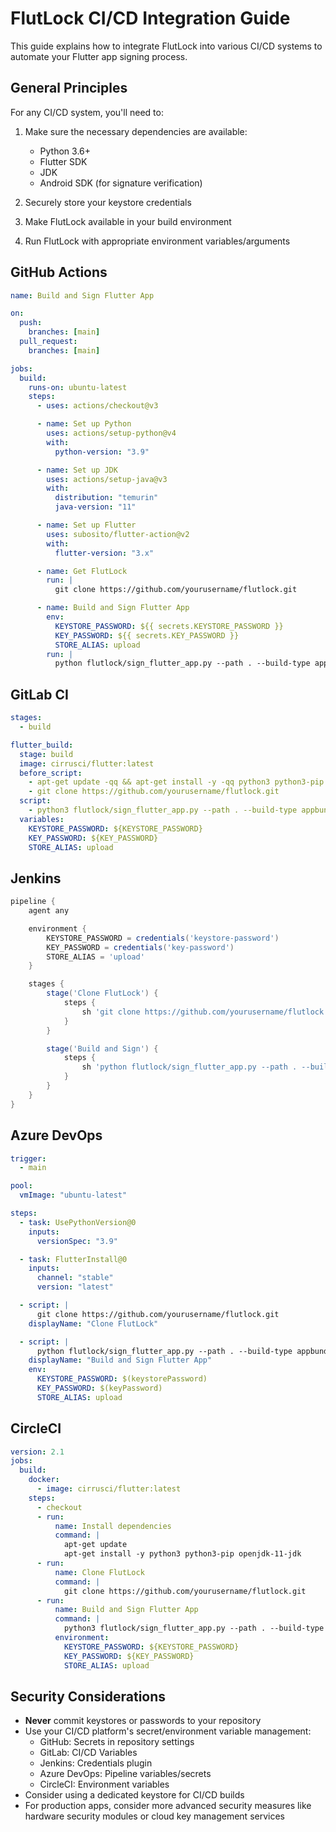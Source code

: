# FlutLock CI/CD Integration Guide

This guide explains how to integrate FlutLock into various CI/CD systems to automate your Flutter app signing process.

## General Principles

For any CI/CD system, you'll need to:

1. Make sure the necessary dependencies are available:

   - Python 3.6+
   - Flutter SDK
   - JDK
   - Android SDK (for signature verification)

2. Securely store your keystore credentials
3. Make FlutLock available in your build environment
4. Run FlutLock with appropriate environment variables/arguments

## GitHub Actions

```yaml
name: Build and Sign Flutter App

on:
  push:
    branches: [main]
  pull_request:
    branches: [main]

jobs:
  build:
    runs-on: ubuntu-latest
    steps:
      - uses: actions/checkout@v3

      - name: Set up Python
        uses: actions/setup-python@v4
        with:
          python-version: "3.9"

      - name: Set up JDK
        uses: actions/setup-java@v3
        with:
          distribution: "temurin"
          java-version: "11"

      - name: Set up Flutter
        uses: subosito/flutter-action@v2
        with:
          flutter-version: "3.x"

      - name: Get FlutLock
        run: |
          git clone https://github.com/yourusername/flutlock.git

      - name: Build and Sign Flutter App
        env:
          KEYSTORE_PASSWORD: ${{ secrets.KEYSTORE_PASSWORD }}
          KEY_PASSWORD: ${{ secrets.KEY_PASSWORD }}
          STORE_ALIAS: upload
        run: |
          python flutlock/sign_flutter_app.py --path . --build-type appbundle --verify
```

## GitLab CI

```yaml
stages:
  - build

flutter_build:
  stage: build
  image: cirrusci/flutter:latest
  before_script:
    - apt-get update -qq && apt-get install -y -qq python3 python3-pip openjdk-11-jdk
    - git clone https://github.com/yourusername/flutlock.git
  script:
    - python3 flutlock/sign_flutter_app.py --path . --build-type appbundle --verify
  variables:
    KEYSTORE_PASSWORD: ${KEYSTORE_PASSWORD}
    KEY_PASSWORD: ${KEY_PASSWORD}
    STORE_ALIAS: upload
```

## Jenkins

```groovy
pipeline {
    agent any

    environment {
        KEYSTORE_PASSWORD = credentials('keystore-password')
        KEY_PASSWORD = credentials('key-password')
        STORE_ALIAS = 'upload'
    }

    stages {
        stage('Clone FlutLock') {
            steps {
                sh 'git clone https://github.com/yourusername/flutlock.git'
            }
        }

        stage('Build and Sign') {
            steps {
                sh 'python flutlock/sign_flutter_app.py --path . --build-type appbundle --verify'
            }
        }
    }
}
```

## Azure DevOps

```yaml
trigger:
  - main

pool:
  vmImage: "ubuntu-latest"

steps:
  - task: UsePythonVersion@0
    inputs:
      versionSpec: "3.9"

  - task: FlutterInstall@0
    inputs:
      channel: "stable"
      version: "latest"

  - script: |
      git clone https://github.com/yourusername/flutlock.git
    displayName: "Clone FlutLock"

  - script: |
      python flutlock/sign_flutter_app.py --path . --build-type appbundle --verify
    displayName: "Build and Sign Flutter App"
    env:
      KEYSTORE_PASSWORD: $(keystorePassword)
      KEY_PASSWORD: $(keyPassword)
      STORE_ALIAS: upload
```

## CircleCI

```yaml
version: 2.1
jobs:
  build:
    docker:
      - image: cirrusci/flutter:latest
    steps:
      - checkout
      - run:
          name: Install dependencies
          command: |
            apt-get update
            apt-get install -y python3 python3-pip openjdk-11-jdk
      - run:
          name: Clone FlutLock
          command: |
            git clone https://github.com/yourusername/flutlock.git
      - run:
          name: Build and Sign Flutter App
          command: |
            python3 flutlock/sign_flutter_app.py --path . --build-type appbundle --verify
          environment:
            KEYSTORE_PASSWORD: ${KEYSTORE_PASSWORD}
            KEY_PASSWORD: ${KEY_PASSWORD}
            STORE_ALIAS: upload
```

## Security Considerations

- **Never** commit keystores or passwords to your repository
- Use your CI/CD platform's secret/environment variable management:
  - GitHub: Secrets in repository settings
  - GitLab: CI/CD Variables
  - Jenkins: Credentials plugin
  - Azure DevOps: Pipeline variables/secrets
  - CircleCI: Environment variables
- Consider using a dedicated keystore for CI/CD builds
- For production apps, consider more advanced security measures like hardware security modules or cloud key management services
